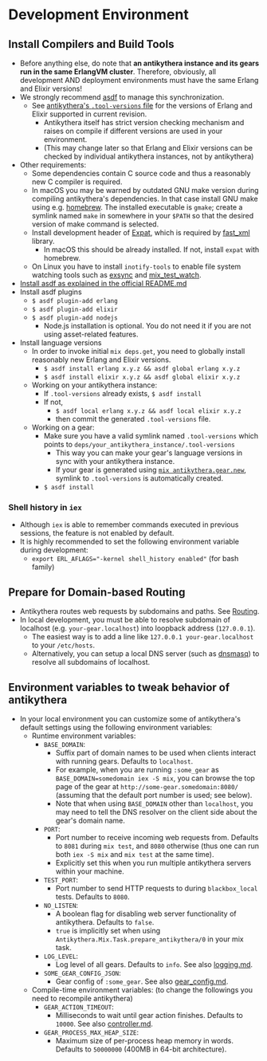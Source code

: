 # Development Environment

## Install Compilers and Build Tools

- Before anything else, do note that **an antikythera instance and its gears run in the same ErlangVM cluster**.
  Therefore, obviously, all development AND deployment environments must have the same Erlang and Elixir versions!
- We strongly recommend [asdf](https://github.com/asdf-vm/asdf) to manage this synchronization.
    - See [antikythera's `.tool-versions` file](https://github.com/access-company/antikythera/blob/master/.tool-versions)
      for the versions of Erlang and Elixir supported in current revision.
        - Antikythera itself has strict version checking mechanism and raises on compile if different versions are used in your environment.
        - (This may change later so that Erlang and Elixir versions can be checked by individual antikythera instances, not by antikythera)
- Other requirements:
    - Some dependencies contain C source code and thus a reasonably new C compiler is required.
    - In macOS you may be warned by outdated GNU make version during compiling antikythera's dependencies.
      In that case install GNU make using e.g. [homebrew](http://brew.sh/).
      The installed executable is `gmake`; create a symlink named `make` in somewhere in your `$PATH`
      so that the desired version of make command is selected.
    - Install development header of [Expat](https://libexpat.github.io/), which is required by [fast_xml](https://github.com/processone/fast_xml) library.
        - In macOS this should be already installed. If not, install `expat` with homebrew.
    - On Linux you have to install `inotify-tools` to enable file system watching tools
      such as [exsync](https://github.com/falood/exsync) and [mix_test_watch](https://github.com/lpil/mix-test.watch).
- [Install asdf as explained in the official README.md](https://github.com/asdf-vm/asdf#setup)
- Install asdf plugins
    - `$ asdf plugin-add erlang`
    - `$ asdf plugin-add elixir`
    - `$ asdf plugin-add nodejs`
        - Node.js installation is optional. You do not need it if you are not using asset-related features.
- Install language versions
    - In order to invoke initial `mix deps.get`, you need to globally install reasonably new Erlang and Elixir versions.
        - `$ asdf install erlang x.y.z && asdf global erlang x.y.z`
        - `$ asdf install elixir x.y.z && asdf global elixir x.y.z`
    - Working on your antikythera instance:
        - If `.tool-versions` already exists, `$ asdf install`
        - If not,
            - `$ asdf local erlang x.y.z && asdf local elixir x.y.z`
            - then commit the generated `.tool-versions` file.
    - Working on a gear:
        - Make sure you have a valid symlink named `.tool-versions` which points to `deps/your_antikythera_instance/.tool-versions`
            - This way you can make your gear's language versions in sync with your antikythera instance.
            - If your gear is generated using [`mix antikythera.gear.new`](https://github.com/access-company/antikythera/blob/master/lib/mix/gear.new.ex),
              symlink to `.tool-versions` is automatically created.
        - `$ asdf install`


### Shell history in `iex`

- Although `iex` is able to remember commands executed in previous sessions, the feature is not enabled by default.
- It is highly recommended to set the following environment variable during development:
    - `export ERL_AFLAGS="-kernel shell_history enabled"` (for bash family)

## Prepare for Domain-based Routing

- Antikythera routes web requests by subdomains and paths. See [Routing](./gear_developers/routing.md).
- In local development, you must be able to resolve subdomain of localhost (e.g. `your-gear.localhost`) into loopback address (`127.0.0.1`).
    - The easiest way is to add a line like `127.0.0.1 your-gear.localhost` to your `/etc/hosts`.
    - Alternatively, you can setup a local DNS server (such as [dnsmasq](http://www.thekelleys.org.uk/dnsmasq/doc.html)) to resolve all subdomains of localhost.

## Environment variables to tweak behavior of antikythera

- In your local environment you can customize some of antikythera's default settings using the following environment variables:
    - Runtime environment variables:
        - `BASE_DOMAIN`:
            - Suffix part of domain names to be used when clients interact with running gears. Defaults to `localhost`.
            - For example, when you are running `:some_gear` as `BASE_DOMAIN=somedomain iex -S mix`,
              you can browse the top page of the gear at `http://some-gear.somedomain:8080/` (assuming that the default port number is used; see below).
            - Note that when using `BASE_DOMAIN` other than `localhost`, you may need to tell the DNS resolver on the client side about the gear's domain name.
        - `PORT`:
            - Port number to receive incoming web requests from. Defaults to `8081` during `mix test`, and `8080` otherwise
              (thus one can run both `iex -S mix` and `mix test` at the same time).
            - Explicitly set this when you run multiple antikythera servers within your machine.
        - `TEST_PORT`:
            - Port number to send HTTP requests to during `blackbox_local` tests. Defaults to `8080`.
        - `NO_LISTEN`:
            - A boolean flag for disabling web server functionality of antikythera. Defaults to `false`.
            - `true` is implicitly set when using `Antikythera.Mix.Task.prepare_antikythera/0` in your mix task.
        - `LOG_LEVEL`:
            - Log level of all gears. Defaults to `info`. See also [logging.md](./gear_developers/logging.md).
        - `SOME_GEAR_CONFIG_JSON`:
            - Gear config of `:some_gear`. See also [gear_config.md](./gear_developers/gear_config.md).
    - Compile-time environment variables: (to change the followings you need to recompile antikythera)
        - `GEAR_ACTION_TIMEOUT`:
            - Milliseconds to wait until gear action finishes. Defaults to `10000`. See also [controller.md](./gear_developers/controller.md).
        - `GEAR_PROCESS_MAX_HEAP_SIZE`:
            - Maximum size of per-process heap memory in words. Defaults to `50000000` (400MB in 64-bit architecture).
